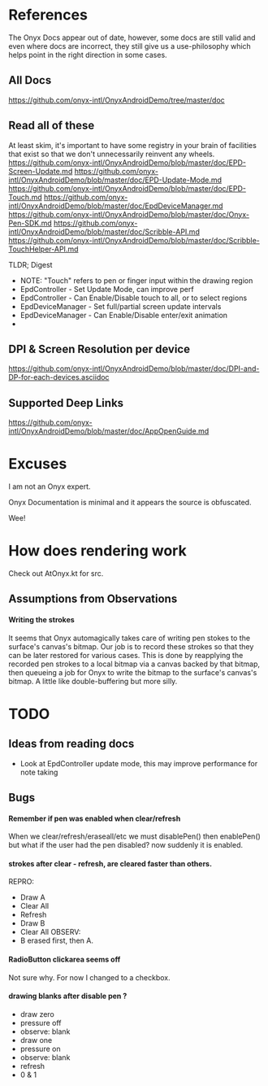 # References

The Onyx Docs appear out of date, however, some docs are still valid
and even where docs are incorrect, they still give us a use-philosophy which helps point in
the right direction in some cases.

## All Docs

https://github.com/onyx-intl/OnyxAndroidDemo/tree/master/doc

## Read all of these

At least skim, it's important to have some registry in your brain of facilities that exist
so that we don't unnecessarily reinvent any wheels.
https://github.com/onyx-intl/OnyxAndroidDemo/blob/master/doc/EPD-Screen-Update.md
https://github.com/onyx-intl/OnyxAndroidDemo/blob/master/doc/EPD-Update-Mode.md
https://github.com/onyx-intl/OnyxAndroidDemo/blob/master/doc/EPD-Touch.md
https://github.com/onyx-intl/OnyxAndroidDemo/blob/master/doc/EpdDeviceManager.md
https://github.com/onyx-intl/OnyxAndroidDemo/blob/master/doc/Onyx-Pen-SDK.md
https://github.com/onyx-intl/OnyxAndroidDemo/blob/master/doc/Scribble-API.md
https://github.com/onyx-intl/OnyxAndroidDemo/blob/master/doc/Scribble-TouchHelper-API.md

TLDR; Digest
- NOTE: "Touch" refers to pen or finger input within the drawing region
- EpdController - Set Update Mode, can improve perf
- EpdController - Can Enable/Disable touch to all, or to select regions
- EpdDeviceManager - Set full/partial screen update intervals
- EpdDeviceManager - Can Enable/Disable enter/exit animation
- 

## DPI & Screen Resolution per device

https://github.com/onyx-intl/OnyxAndroidDemo/blob/master/doc/DPI-and-DP-for-each-devices.asciidoc

## Supported Deep Links

https://github.com/onyx-intl/OnyxAndroidDemo/blob/master/doc/AppOpenGuide.md

# Excuses

I am not an Onyx expert.

Onyx Documentation is minimal and it appears the source is obfuscated.

Wee!

# How does rendering work

Check out AtOnyx.kt for src.

## Assumptions from Observations

#### Writing the strokes

It seems that Onyx automagically takes care of writing pen stokes to the surface's canvas's bitmap.
Our job is to record these strokes so that they can be later restored for various cases.
This is done by reapplying the recorded pen strokes to a local bitmap via a canvas backed by that
bitmap, then queueing a job for Onyx to write the bitmap to the surface's canvas's bitmap. A little
like double-buffering but more silly.

# TODO

## Ideas from reading docs
- Look at EpdController update mode, this may improve performance for note taking

## Bugs

#### Remember if pen was enabled when clear/refresh

When we clear/refresh/eraseall/etc we must disablePen() then enablePen()
but what if the user had the pen disabled? now suddenly it is enabled.

#### strokes after clear - refresh, are cleared faster than others.

REPRO:

- Draw A
- Clear All
- Refresh
- Draw B
- Clear All
  OBSERV:
- B erased first, then A.

#### RadioButton clickarea seems off

Not sure why. For now I changed to a checkbox.

#### drawing blanks after disable pen ?

- draw zero
- pressure off
- observe: blank
- draw one
- pressure on
- observe: blank
- refresh
- 0 & 1
